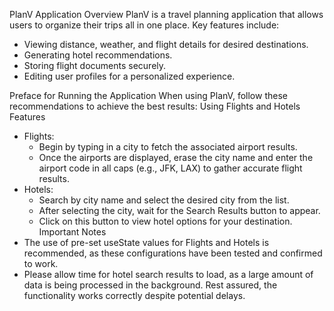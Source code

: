 PlanV Application Overview
PlanV is a travel planning application that allows users to organize their trips all in one place. Key features include:
* Viewing distance, weather, and flight details for desired destinations.
* Generating hotel recommendations.
* Storing flight documents securely.
* Editing user profiles for a personalized experience.

Preface for Running the Application
When using PlanV, follow these recommendations to achieve the best results:
Using Flights and Hotels Features
* Flights:
    * Begin by typing in a city to fetch the associated airport results.
    * Once the airports are displayed, erase the city name and enter the airport code in all caps (e.g., JFK, LAX) to gather accurate flight results.
* Hotels:
    * Search by city name and select the desired city from the list.
    * After selecting the city, wait for the Search Results button to appear.
    * Click on this button to view hotel options for your destination.
Important Notes
* The use of pre-set useState values for Flights and Hotels is recommended, as these configurations have been tested and confirmed to work.
* Please allow time for hotel search results to load, as a large amount of data is being processed in the background. Rest assured, the functionality works correctly despite potential delays.

